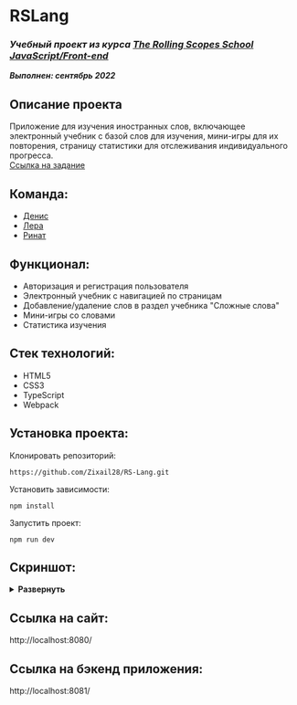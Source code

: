 # RSLang

### ***Учебный проект из курса [The Rolling Scopes School  JavaScript/Front-end](https://rs.school/js/)***  
***Выполнен: сентябрь 2022***  

## Описание проекта
Приложение для изучения иностранных слов, включающее электронный учебник с базой слов для изучения, мини-игры для их повторения, страницу статистики для отслеживания индивидуального прогресса.    
[Ссылка на задание](https://github.com/rolling-scopes-school/tasks/blob/master/tasks/stage-2/rs-lang/rslang.md)

## Команда:
- [Денис](https://github.com/Zixail28)
- [Лера](https://github.com/Likade)
- [Ринат](https://github.com/varenik40000)

## Функционал:
- Авторизация и регистрация пользователя
- Электронный учебник с навигацией по страницам
- Добавление/удаление слов в раздел учебника "Сложные слова"
- Мини-игры со словами
- Статистика изучения

## Стек технологий:
- HTML5
- CSS3
- TypeScript
- Webpack

## Установка проекта:

Клонировать репозиторий:

    https://github.com/Zixail28/RS-Lang.git

Установить зависимости:

    npm install

Запустить проект:

    npm run dev 


## Скриншот:
<details><summary><b>Развернуть</b></summary>

[![rslang](https://github.com/Zixail28/RS-Lang/blob/develop/src/assets/image/main-page.png?raw=true)]()

</details>

## Ссылка на сайт:
http://localhost:8080/

## Ссылка на бэкенд приложения:
http://localhost:8081/
